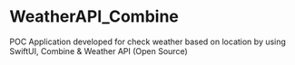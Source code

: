 # WeatherAPI_Combine
POC Application developed for check weather based on location by using SwiftUI, Combine &amp; Weather API (Open Source)

